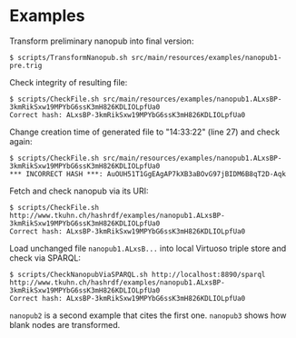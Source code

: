 Examples
========

Transform preliminary nanopub into final version:

    $ scripts/TransformNanopub.sh src/main/resources/examples/nanopub1-pre.trig

Check integrity of resulting file:

    $ scripts/CheckFile.sh src/main/resources/examples/nanopub1.ALxsBP-3kmRikSxw19MPYbG6ssK3mH826KDLIOLpfUa0 
    Correct hash: ALxsBP-3kmRikSxw19MPYbG6ssK3mH826KDLIOLpfUa0

Change creation time of generated file to "14:33:22" (line 27) and check again:

    $ scripts/CheckFile.sh src/main/resources/examples/nanopub1.ALxsBP-3kmRikSxw19MPYbG6ssK3mH826KDLIOLpfUa0 
    *** INCORRECT HASH ***: AuOUH51T1GgEAgAP7kXB3aBOvG97jBIDM6B8qT2D-Aqk

Fetch and check nanopub via its URI:

    $ scripts/CheckFile.sh http://www.tkuhn.ch/hashrdf/examples/nanopub1.ALxsBP-3kmRikSxw19MPYbG6ssK3mH826KDLIOLpfUa0
    Correct hash: ALxsBP-3kmRikSxw19MPYbG6ssK3mH826KDLIOLpfUa0

Load unchanged file `nanopub1.ALxsB...` into local Virtuoso triple store and check via SPARQL:

    $ scripts/CheckNanopubViaSPARQL.sh http://localhost:8890/sparql http://www.tkuhn.ch/hashrdf/examples/nanopub1.ALxsBP-3kmRikSxw19MPYbG6ssK3mH826KDLIOLpfUa0
    Correct hash: ALxsBP-3kmRikSxw19MPYbG6ssK3mH826KDLIOLpfUa0

`nanopub2` is a second example that cites the first one. `nanopub3` shows how blank nodes are
transformed.
